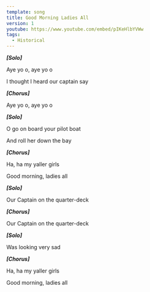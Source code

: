 ```yaml
---
template: song
title: Good Morning Ladies All
version: 1
youtube: https://www.youtube.com/embed/pIKeHlbYVWw
tags:
  - Historical
---
```

***\[Solo]***

Aye yo o, aye yo o

I thought I heard our captain say

***\[Chorus]***

Aye yo o, aye yo o

***\[Solo]***

O go on board your pilot boat

And roll her down the bay

***\[Chorus]***

Ha, ha my yaller girls

Good morning, ladies all

***\[Solo]***

Our Captain on the quarter-deck

***\[Chorus]***

Our Captain on the quarter-deck

***\[Solo]***

Was looking very sad

***\[Chorus]***

Ha, ha my yaller girls

Good morning, ladies all